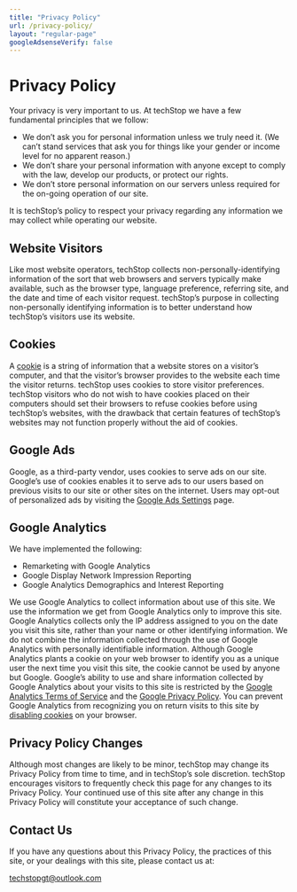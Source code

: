 ```yaml
---
title: "Privacy Policy"
url: /privacy-policy/
layout: "regular-page"
googleAdsenseVerify: false
---
```


# **Privacy Policy**

Your privacy is very important to us. At techStop we have a few fundamental principles that we follow:

- We don’t ask you for personal information unless we truly need it. (We can’t stand services that ask you for things like your gender or income level for no apparent reason.)
- We don’t share your personal information with anyone except to comply with the law, develop our products, or protect our rights.
- We don’t store personal information on our servers unless required for the on-going operation of our site.

It is techStop’s policy to respect your privacy regarding any information we may collect while operating our website.

## **Website Visitors**

Like most website operators, techStop collects non-personally-identifying information of the sort that web browsers and servers typically make available, such as the browser type, language preference, referring site, and the date and time of each visitor request. techStop’s purpose in collecting non-personally identifying information is to better understand how techStop’s visitors use its website.

## **Cookies**

A <a href="https://en.wikipedia.org/wiki/HTTP_cookie" target="_blank">cookie</a> is a string of information that a website stores on a visitor’s computer, and that the visitor’s browser provides to the website each time the visitor returns. techStop uses cookies to store visitor preferences. techStop visitors who do not wish to have cookies placed on their computers should set their browsers to refuse cookies before using techStop’s websites, with the drawback that certain features of techStop’s websites may not function properly without the aid of cookies.

## **Google Ads**

Google, as a third-party vendor, uses cookies to serve ads on our site. Google’s use of cookies enables it to serve ads to our users based on previous visits to our site or other sites on the internet. Users may opt-out of personalized ads by visiting the <a href="https://www.google.com/settings/ads" target="_blank">Google Ads Settings</a> page.

## **Google Analytics**

We have implemented the following:

- Remarketing with Google Analytics
- Google Display Network Impression Reporting
- Google Analytics Demographics and Interest Reporting

We use Google Analytics to collect information about use of this site. We use the information we get from Google Analytics only to improve this site. Google Analytics collects only the IP address assigned to you on the date you visit this site, rather than your name or other identifying information. We do not combine the information collected through the use of Google Analytics with personally identifiable information. Although Google Analytics plants a cookie on your web browser to identify you as a unique user the next time you visit this site, the cookie cannot be used by anyone but Google. Google’s ability to use and share information collected by Google Analytics about your visits to this site is restricted by the <a href="https://www.google.com/analytics/terms/" target="_blank">Google Analytics Terms of Service</a> and the <a href="https://policies.google.com/privacy" target="_blank">Google Privacy Policy</a>. You can prevent Google Analytics from recognizing you on return visits to this site by <a href="https://tools.google.com/dlpage/gaoptout/" target="_blank">disabling cookies</a> on your browser.

## **Privacy Policy Changes**

Although most changes are likely to be minor, techStop may change its Privacy Policy from time to time, and in techStop’s sole discretion. techStop encourages visitors to frequently check this page for any changes to its Privacy Policy. Your continued use of this site after any change in this Privacy Policy will constitute your acceptance of such change.

## **Contact Us**

If you have any questions about this Privacy Policy, the practices of this site, or your dealings with this site, please contact us at:

[techstopgt@outlook.com](mailto:techstopgt@outlook.com)
